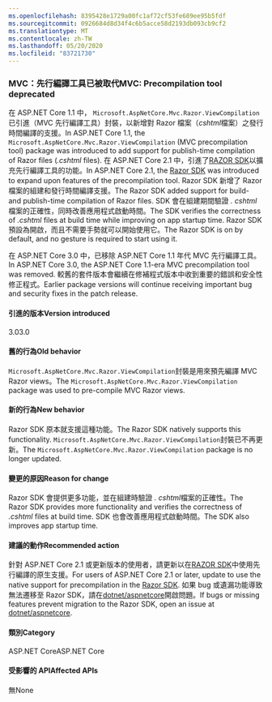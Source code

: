 ```yaml
---
ms.openlocfilehash: 8395428e1729a00fc1af72cf53fe689ee95b5fdf
ms.sourcegitcommit: 0926684d8d34f4c6b5acce58d2193db093cb9cf2
ms.translationtype: MT
ms.contentlocale: zh-TW
ms.lasthandoff: 05/20/2020
ms.locfileid: "83721730"
---
```

### <a name="mvc-precompilation-tool-deprecated"></a><span data-ttu-id="dfe2c-101">MVC：先行編譯工具已被取代</span><span class="sxs-lookup"><span data-stu-id="dfe2c-101">MVC: Precompilation tool deprecated</span></span>

<span data-ttu-id="dfe2c-102">在 ASP.NET Core 1.1 中， `Microsoft.AspNetCore.Mvc.Razor.ViewCompilation` 已引進（MVC 先行編譯工具）封裝，以新增對 Razor 檔案（*cshtml*檔案）之發行時間編譯的支援。</span><span class="sxs-lookup"><span data-stu-id="dfe2c-102">In ASP.NET Core 1.1, the `Microsoft.AspNetCore.Mvc.Razor.ViewCompilation` (MVC precompilation tool) package was introduced to add support for publish-time compilation of Razor files (*.cshtml* files).</span></span> <span data-ttu-id="dfe2c-103">在 ASP.NET Core 2.1 中，引進了[RAZOR SDK](/aspnet/core/razor-pages/sdk?view=aspnetcore-2.1)以擴充先行編譯工具的功能。</span><span class="sxs-lookup"><span data-stu-id="dfe2c-103">In ASP.NET Core 2.1, the [Razor SDK](/aspnet/core/razor-pages/sdk?view=aspnetcore-2.1) was introduced to expand upon features of the precompilation tool.</span></span> <span data-ttu-id="dfe2c-104">Razor SDK 新增了 Razor 檔案的組建和發行時間編譯支援。</span><span class="sxs-lookup"><span data-stu-id="dfe2c-104">The Razor SDK added support for build- and publish-time compilation of Razor files.</span></span> <span data-ttu-id="dfe2c-105">SDK 會在組建期間驗證 *. cshtml*檔案的正確性，同時改善應用程式啟動時間。</span><span class="sxs-lookup"><span data-stu-id="dfe2c-105">The SDK verifies the correctness of *.cshtml* files at build time while improving on app startup time.</span></span> <span data-ttu-id="dfe2c-106">Razor SDK 預設為開啟，而且不需要手勢就可以開始使用它。</span><span class="sxs-lookup"><span data-stu-id="dfe2c-106">The Razor SDK is on by default, and no gesture is required to start using it.</span></span>

<span data-ttu-id="dfe2c-107">在 ASP.NET Core 3.0 中，已移除 ASP.NET Core 1.1 年代 MVC 先行編譯工具。</span><span class="sxs-lookup"><span data-stu-id="dfe2c-107">In ASP.NET Core 3.0, the ASP.NET Core 1.1-era MVC precompilation tool was removed.</span></span> <span data-ttu-id="dfe2c-108">較舊的套件版本會繼續在修補程式版本中收到重要的錯誤和安全性修正程式。</span><span class="sxs-lookup"><span data-stu-id="dfe2c-108">Earlier package versions will continue receiving important bug and security fixes in the patch release.</span></span>

#### <a name="version-introduced"></a><span data-ttu-id="dfe2c-109">引進的版本</span><span class="sxs-lookup"><span data-stu-id="dfe2c-109">Version introduced</span></span>

<span data-ttu-id="dfe2c-110">3.0</span><span class="sxs-lookup"><span data-stu-id="dfe2c-110">3.0</span></span>

#### <a name="old-behavior"></a><span data-ttu-id="dfe2c-111">舊的行為</span><span class="sxs-lookup"><span data-stu-id="dfe2c-111">Old behavior</span></span>

<span data-ttu-id="dfe2c-112">`Microsoft.AspNetCore.Mvc.Razor.ViewCompilation`封裝是用來預先編譯 MVC Razor views。</span><span class="sxs-lookup"><span data-stu-id="dfe2c-112">The `Microsoft.AspNetCore.Mvc.Razor.ViewCompilation` package was used to pre-compile MVC Razor views.</span></span>

#### <a name="new-behavior"></a><span data-ttu-id="dfe2c-113">新的行為</span><span class="sxs-lookup"><span data-stu-id="dfe2c-113">New behavior</span></span>

<span data-ttu-id="dfe2c-114">Razor SDK 原本就支援這種功能。</span><span class="sxs-lookup"><span data-stu-id="dfe2c-114">The Razor SDK natively supports this functionality.</span></span> <span data-ttu-id="dfe2c-115">`Microsoft.AspNetCore.Mvc.Razor.ViewCompilation`封裝已不再更新。</span><span class="sxs-lookup"><span data-stu-id="dfe2c-115">The `Microsoft.AspNetCore.Mvc.Razor.ViewCompilation` package is no longer updated.</span></span>

#### <a name="reason-for-change"></a><span data-ttu-id="dfe2c-116">變更的原因</span><span class="sxs-lookup"><span data-stu-id="dfe2c-116">Reason for change</span></span>

<span data-ttu-id="dfe2c-117">Razor SDK 會提供更多功能，並在組建時驗證 *. cshtml*檔案的正確性。</span><span class="sxs-lookup"><span data-stu-id="dfe2c-117">The Razor SDK provides more functionality and verifies the correctness of *.cshtml* files at build time.</span></span> <span data-ttu-id="dfe2c-118">SDK 也會改善應用程式啟動時間。</span><span class="sxs-lookup"><span data-stu-id="dfe2c-118">The SDK also improves app startup time.</span></span>

#### <a name="recommended-action"></a><span data-ttu-id="dfe2c-119">建議的動作</span><span class="sxs-lookup"><span data-stu-id="dfe2c-119">Recommended action</span></span>

<span data-ttu-id="dfe2c-120">針對 ASP.NET Core 2.1 或更新版本的使用者，請更新以在[RAZOR SDK](/aspnet/core/razor-pages/sdk?view=aspnetcore-3.0)中使用先行編譯的原生支援。</span><span class="sxs-lookup"><span data-stu-id="dfe2c-120">For users of ASP.NET Core 2.1 or later, update to use the native support for precompilation in the [Razor SDK](/aspnet/core/razor-pages/sdk?view=aspnetcore-3.0).</span></span> <span data-ttu-id="dfe2c-121">如果 bug 或遺漏功能導致無法遷移至 Razor SDK，請在[dotnet/aspnetcore](https://github.com/dotnet/aspnetcore/issues)開啟問題。</span><span class="sxs-lookup"><span data-stu-id="dfe2c-121">If bugs or missing features prevent migration to the Razor SDK, open an issue at [dotnet/aspnetcore](https://github.com/dotnet/aspnetcore/issues).</span></span>

#### <a name="category"></a><span data-ttu-id="dfe2c-122">類別</span><span class="sxs-lookup"><span data-stu-id="dfe2c-122">Category</span></span>

<span data-ttu-id="dfe2c-123">ASP.NET Core</span><span class="sxs-lookup"><span data-stu-id="dfe2c-123">ASP.NET Core</span></span>

#### <a name="affected-apis"></a><span data-ttu-id="dfe2c-124">受影響的 API</span><span class="sxs-lookup"><span data-stu-id="dfe2c-124">Affected APIs</span></span>

<span data-ttu-id="dfe2c-125">無</span><span class="sxs-lookup"><span data-stu-id="dfe2c-125">None</span></span>

<!-- 

#### Affected APIs

Not detectable via API analysis

-->
